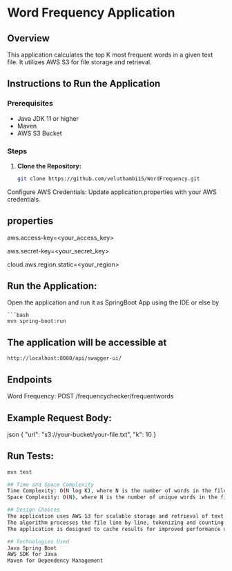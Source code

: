 # Word Frequency Application

## Overview
This application calculates the top K most frequent words in a given text file. It utilizes AWS S3 for file storage and retrieval.

## Instructions to Run the Application

### Prerequisites
- Java JDK 11 or higher
- Maven
- AWS S3 Bucket

### Steps
1. **Clone the Repository:**
   ```bash
   git clone https://github.com/veluthambi15/WordFrequency.git

Configure AWS Credentials:
Update application.properties with your AWS credentials.

## properties

   aws.access-key=<your_access_key>
   
   aws.secret-key=<your_secret_key>

   cloud.aws.region.static=<your_region>

## Run the Application:

Open the application and run it as SpringBoot App using the IDE or else by

    ```bash
    mvn spring-boot:run

## The application will be accessible at 
	
	http://localhost:8080/api/swagger-ui/

## Endpoints
Word Frequency: POST /frequencychecker/frequentwords

## Example Request Body:
   json
   {
     "url": "s3://your-bucket/your-file.txt",
     "k": 10
   }

## Run Tests:
   ```bash
   mvn test

## Time and Space Complexity
Time Complexity: O(N log K), where N is the number of words in the file and K is the desired number of top words.
Space Complexity: O(N), where N is the number of unique words in the file.

## Design Choices
The application uses AWS S3 for scalable storage and retrieval of text files.
The algorithm processes the file line by line, tokenizing and counting word occurrences.
The application is designed to cache results for improved performance on repeated requests.

## Technologies Used
Java Spring Boot
AWS SDK for Java
Maven for Dependency Management
